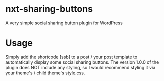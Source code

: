 # nxt-sharing-buttons
A very simple social sharing button plugin for WordPress

# Usage
Simply add the shortcode [ssb] to a post / your post template to automatically display some social sharing buttons.
The version 1.0.0 of the plugin does NOT include any styling, so I would recommend styling it via your theme's / child theme's style.css.
